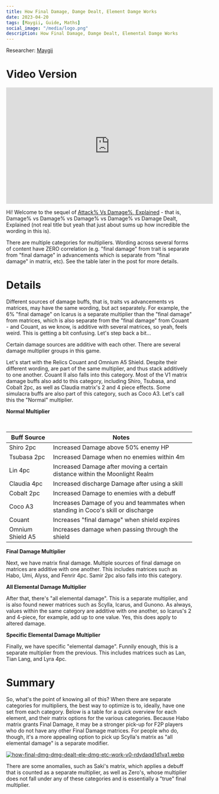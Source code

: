```yaml
---
title: How Final Damage, Damge Dealt, Element Damge Works
date: 2023-04-20
tags: [Maygii, Guide, Maths]
social_image: "/media/logo.png"
description: How Final Damage, Damge Dealt, Elemental Damge Works
---
```


Researcher: [Maygii](https://maygi.carrd.co/)

# Video Version

<iframe width="560" height="315" src="https://www.youtube.com/embed/xuASkhwWTLg" title="YouTube video player" frameborder="0" allow="accelerometer; autoplay; clipboard-write; encrypted-media; gyroscope; picture-in-picture; web-share" allowfullscreen></iframe>

Hi! Welcome to the sequel of [Attack% Vs Damage%, Explained](http://hykroslobby.com/guides/attack_vs_damage/) - that is, Damage% vs Damage% vs Damage% vs Damage% vs Damage Dealt, Explained (not real title but yeah that just about sums up how incredible the wording in this is).

There are multiple categories for multipliers. Wording across several forms of content have ZERO correlation (e.g. "final damage" from trait is separate from "final damage" in advancements which is separate from "final damage" in matrix, etc). See the table later in the post for more details.

# Details

Different sources of damage buffs, that is, traits vs advancements vs matrices, may have the same wording, but act separately. For example, the 6% "final damage" on Icarus is a separate multiplier than the "final damage" from matrices, which is also separate from the "final damage" from Couant - and Couant, as we know, is additive with several matrices, so yeah, feels weird. This is getting a bit confusing. Let's step back a bit...

Certain damage sources are additive with each other. There are several damage multiplier groups in this game.

Let's start with the Relics Couant and Omnium A5 Shield. Despite their different wording, are part of the same multiplier, and thus stack additively to one another. Couant II also falls into this category. Most of the V1 matrix damage buffs also add to this category, including Shiro, Tsubasa, and Cobalt 2pc, as well as Claudia matrix's 2 and 4 piece effects. Some simulacra buffs are also part of this category, such as Coco A3. Let's call this the "Normal" multiplier.

**Normal Multiplier**

</br>

| Buff Source      | Notes                                                                            |
| ---------------- | -------------------------------------------------------------------------------- |
| Shiro 2pc        | Increased Damage above 50% enemy HP                                              |
| Tsubasa 2pc      | Increased Damage when no enemies within 4m                                       |
| Lin 4pc          | Increased Damage after moving a certain distance within the Moonlight Realm      |
| Claudia 4pc      | Increased discharge Damage after using a skill                                   |
| Cobalt 2pc       | Increased Damage to enemies with a debuff                                        |
| Coco A3          | Increases Damage of you and teammates when standing in Coco's skill or discharge |
| Couant           | Increases "final damage" when shield expires                                     |
| Omnium Shield A5 | Increases damage when passing through the shield                                 |

**Final Damage Multiplier**

Next, we have matrix final damage. Multiple sources of final damage on matrices are additive with one another. This includes matrices such as Habo, Umi, Alyss, and Fenrir 4pc. Samir 2pc also falls into this category.

**All Elemental Damage Multiplier**

After that, there's "all elemental damage". This is a separate multiplier, and is also found newer matrices such as Scylla, Icarus, and Gunono. As always, values within the same category are additive with one another, so Icarus's 2 and 4-piece, for example, add up to one value. Yes, this does apply to altered damage.

**Specific Elemental Damage Multiplier**

Finally, we have specific "elemental damage". Funnily enough, this is a separate multiplier from the previous. This includes matrices such as Lan, Tian Lang, and Lyra 4pc.

# Summary

So, what's the point of knowing all of this? When there are separate categories for multipliers, the best way to optimize is to, ideally, have one set from each category. Below is a table for a quick overview for each element, and their matrix options for the various categories. Because Habo matrix grants Final Damage, it may be a stronger pick-up for F2P players who do not have any other Final Damage matrices. For people who do, though, it's a more appealing option to pick up Scylla's matrix as "all elemental damage" is a separate modifier.

[![how-final-dmg-dmg-dealt-ele-dmg-etc-work-v0-rdydaqd1d1va1.webp](https://i.postimg.cc/yxrmn7MQ/how-final-dmg-dmg-dealt-ele-dmg-etc-work-v0-rdydaqd1d1va1.webp)](https://postimg.cc/MfVfpJKV)

There are some anomalies, such as Saki's matrix, which applies a debuff that is counted as a separate multiplier, as well as Zero's, whose multiplier does not fall under any of these categories and is essentially a "true" final multiplier.
